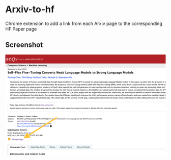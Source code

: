 # Arxiv-to-hf

Chrome extension to add a link from each Arxiv page to the corresponding HF Paper page

## Screenshot

![](./assets/screenshot.png)